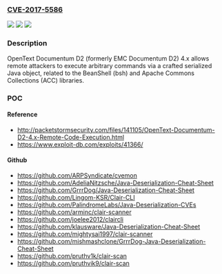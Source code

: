 ### [CVE-2017-5586](https://cve.mitre.org/cgi-bin/cvename.cgi?name=CVE-2017-5586)
![](https://img.shields.io/static/v1?label=Product&message=n%2Fa&color=blue)
![](https://img.shields.io/static/v1?label=Version&message=n%2Fa&color=blue)
![](https://img.shields.io/static/v1?label=Vulnerability&message=n%2Fa&color=brighgreen)

### Description

OpenText Documentum D2 (formerly EMC Documentum D2) 4.x allows remote attackers to execute arbitrary commands via a crafted serialized Java object, related to the BeanShell (bsh) and Apache Commons Collections (ACC) libraries.

### POC

#### Reference
- http://packetstormsecurity.com/files/141105/OpenText-Documentum-D2-4.x-Remote-Code-Execution.html
- https://www.exploit-db.com/exploits/41366/

#### Github
- https://github.com/ARPSyndicate/cvemon
- https://github.com/AdeliaNitzsche/Java-Deserialization-Cheat-Sheet
- https://github.com/GrrrDog/Java-Deserialization-Cheat-Sheet
- https://github.com/Lingom-KSR/Clair-CLI
- https://github.com/PalindromeLabs/Java-Deserialization-CVEs
- https://github.com/arminc/clair-scanner
- https://github.com/joelee2012/claircli
- https://github.com/klausware/Java-Deserialization-Cheat-Sheet
- https://github.com/mightysai1997/clair-scanner
- https://github.com/mishmashclone/GrrrDog-Java-Deserialization-Cheat-Sheet
- https://github.com/pruthv1k/clair-scan
- https://github.com/pruthvik9/clair-scan

